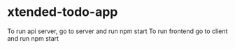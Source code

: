# xtended-todo-app
To run api server, go to server and run npm start
To run frontend go to client and run npm start
